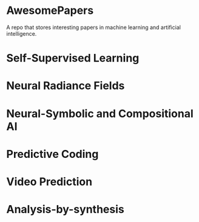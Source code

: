 # AwesomePapers
A repo that stores interesting papers in machine learning and artificial intelligence. 


# Self-Supervised Learning


# Neural Radiance Fields


# Neural-Symbolic and Compositional AI


# Predictive Coding


# Video Prediction


# Analysis-by-synthesis

